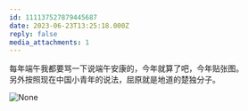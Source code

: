 ```yaml
---
id: 111137527879445687
date: 2023-06-23T13:25:18.000Z
reply: false
media_attachments: 1
---
```


每年端午我都要骂一下说端午安康的，今年就算了吧，今年贴张图。  
另外按照现在中国小青年的说法，屈原就是地道的楚独分子。

![None](https://files.e5n.cc/media_attachments/files/111/219/369/541/290/626/original/6279099ca1385e9b.webp)
